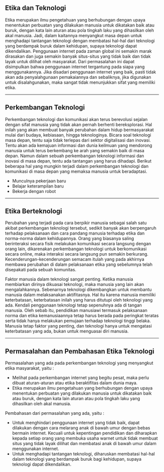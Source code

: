 ## Etika dan Teknologi
  Etika merupakan ilmu pengetahuan yang berhubungan dengan upaya menentukan perbuatan yang dilakukan manusia untuk dikatakan baik atau buruk, dengan kata lain aturan atau pola tingkah laku yang dihasilkan oleh akal manusia. Jadi, dalam kaitannya menyangkut masa depan untuk menghadapi tantangan teknologi dengan membatasi hal-hal dari teknologi yang berdampak buruk dalam kehidupan, supaya teknologi dapat dikendalikan. Penggunaan internet pada zaman global ini semakin marak dirasakan dan juga semakin banyak situs-situs yang tidak baik dan tidak layak untuk dilihat oleh masyarakat. Dari permasalahan ini dapat disimpulkan bahwa penggunaan internet tergantung pada siapa yang menggunakannya. Jika disadari penggunaan internet yang baik, pasti tidak akan ada penyalahgunaan pemakaiannya dan sebaliknya, jika digunakan untuk disalahgunakan, maka sangat tidak menunjukkan sifat yang memiliki etika.
  
----------------------------------------------

## Perkembangan Teknologi
  Perkembangan teknologi dan komunikasi akan terus berevolusi sejalan dengan sifat manusia yang tidak akan pernah berhenti bereksplorasi. Hal inilah yang akan membuat banyak perubahan dalam hidup bermasyarakat mulai dari budaya, kebiasaan, hingga teknologinya. Bicara soal teknologi masa depan, tentu saja tidak terlepas dari sektor digitalisasi dan inovasi. Tentu akan ada kemajuan informasi dan dunia keilmuan yang mendorong manusia untuk terus berkembang ke arah yang semakin baik di masa depan. Namun dalam sebuah perkembangan teknologi informasi dan inovasi di masa depan, tentu ada tantangan yang harus dihadapi. Berikut beberapa hal yang mungkin terjadi dalam perkembangan teknologi dan komunikasi di masa depan yang memaksa manusia untuk beradaptasi.
* Munculnya pekerjaan baru
* Belajar keterampilan baru
* Bekerja dengan robot

----------------------------------------------

## Etika Berteknologi
  Perubahan yang terjadi pada cara berpikir manusia sebagai salah satu akibat perkembangan teknologi tersebut, sedikit banyak akan berpengaruh terhadap pelaksanaan dan cara pandang manusia terhadap etika dan norma-norma dalam kehidupannya. Orang yang biasanya saling berinteraksi secara fisik melakukan komunikasi secara langsung dengan orang lain, dikarenakan perkembangan teknologi untuk berkomunikasi secara online, maka interaksi secara langsung pun semakin berkurang. Kecenderungan-kecenderungan semacam itulah yang pada akhirnya membawa perubahan di dalam pelaksanaan etika yang sebelumnya telah disepakati pada sebuah komunitas.
  
  Faktor manusia dalam teknologi sangat penting. Ketika manusia membiarkan dirinya dikuasai teknologi, maka manusia yang lain akan mengalahkannya. Sebenarnya teknologi dikembangkan untuk membantu manusia dalam melaksanakan aktifitasnya. Hal itu karena manusia memiliki keterbatasan, keterbatasan inilah yang harus ditutupi oleh teknologi yang ada. Kendali penggunaan teknologi tetap sepenuhnya ada di tangan manusia. Oleh sebab itu, pendidikan manusiawi termasuk pelaksanaan norma dan etika kemanusiaannya tetap harus berada pada peringkat teratas serta tidak hanya melakukan pemujaan terhadap teknologi tinggi belaka. Manusia tetap faktor yang penting, dan teknologi hanya untuk mengatasi keterbatasan yang ada, bukan untuk menguasai diri manusia.

----------------------------------------------

## Permasalahan dan Pembahasan Etika Teknologi
  Permasalahan yang ada pada perkembangan teknologi yang menyangkut etika masyarakat, yaitu :
* Melihat pada perkembangan internet yang begitu pesat, maka perlu dibuat aturan-aturan atau etika beraktifitas dalam dunia maya.
* Etika merupakan ilmu pengetahuan yang berhubungan dengan upaya menentukan perbuatan yang dilakukan manusia untuk dikatakan baik atau buruk, dengan kata lain aturan atau pola tingkah laku yang dihasilkan oleh akal manusia.

Pembahasan dari permasalahan yang ada, yaitu :
* Untuk menghindari penggunaan internet yang tidak baik, dapat dilakukan dengan cara melarang anak di bawah umur dengan bebas bermain internet. Kecuali untuk kepentingan pendidikan dan diharapkan kepada setiap orang yang membuka usaha warnet untuk tidak membuat situs yang tidak layak dilihat dan membatasi anak di bawah umur dalam menggunakan internet.
* Untuk menghadapi tantangan teknologi, diharuskan membatasi hal-hal dalam teknologi yang berdampak buruk bagi kehidupan, supaya teknologi dapat dikendalikan.
